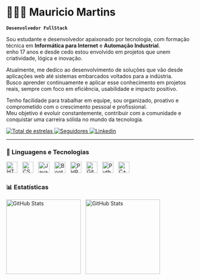 # 🧑🏻‍💻 Mauricio Martins

**`Desenvolvedor FullStack`**

Sou estudante e desenvolvedor apaixonado por tecnologia, com formação técnica em **Informática para Internet** e **Automação Industrial**. <br> enho 17 anos e desde cedo estou envolvido em projetos que unem criatividade, lógica e inovação.

Atualmente, me dedico ao desenvolvimento de soluções que vão desde aplicações web até sistemas embarcados voltados para a indústria. <br> Busco aprender continuamente e aplicar esse conhecimento em projetos reais, sempre com foco em eficiência, usabilidade e impacto positivo.

Tenho facilidade para trabalhar em equipe, sou organizado, proativo e comprometido com o crescimento pessoal e profissional. <br> Meu objetivo é evoluir constantemente, contribuir com a comunidade e conquistar uma carreira sólida no mundo da tecnologia.

<p align="left">
    <a href="https://github.com/mauricio-m-dev?tab=repositories&sort=stargazers">
        <img 
            alt="Total de estrelas" 
            title="Total de estrelas GitHub" 
            src="https://custom-icon-badges.demolab.com/github/stars/mauricio-m-dev?color=55960c&style=for-the-badge&labelColor=488207&logo=star&label=estrelas"
        />
    </a>
    <a href="https://github.com/mauricio-m-dev?tab=followers">
        <img 
            alt="Seguidores" 
            title="Me siga no GitHub" 
            src="https://custom-icon-badges.demolab.com/github/followers/mauricio-m-dev?color=2a2a2a&labelColor=171515&style=for-the-badge&logo=github&label=Seguidores&logoColor=white"
        />
    </a>
    <a href="www.linkedin.com/in/mauricio-martins-167784295">
        <img 
            alt="Linkedin" 
            title="Me siga no Linkedin" 
            src="https://custom-icon-badges.demolab.com/github/followers/mauricio-m-dev?color=236ad3&labelColor=1155ba&style=for-the-badge&logo=person&label=Linkedin&logoColor=white"
        />
    </a>
</p>

---

### 🤖 Linguagens e Tecnologias

<img 
    align="left" 
    alt="HTML"
    title="HTML" 
    width="30px" 
    style="padding-right: 10px;" 
    src="https://cdn.jsdelivr.net/gh/devicons/devicon@latest/icons/html5/html5-original.svg" 
/>
<img 
    align="left" 
    alt="CSS" 
    title="CSS"
    width="30px" 
    style="padding-right: 10px;" 
    src="https://cdn.jsdelivr.net/gh/devicons/devicon@latest/icons/css3/css3-original.svg" 
/>
<img 
    align="left" 
    alt="JavaScript" 
    title="JavaScript"
    width="30px" 
    style="padding-right: 10px;" 
    src="https://cdn.jsdelivr.net/gh/devicons/devicon@latest/icons/javascript/javascript-original.svg" 
/>
<img 
    align="left" 
    alt="Bootstrap"
    title="Bootstrap" 
    width="30px" 
    style="padding-right: 10px;" 
    src="https://cdn.jsdelivr.net/gh/devicons/devicon@latest/icons/bootstrap/bootstrap-original.svg" 
/>
<img 
    align="left" 
    alt="PHP" 
    title="PHP"
    width="30px" 
    style="padding-right: 10px;" 
    src="https://cdn.jsdelivr.net/gh/devicons/devicon@latest/icons/php/php-original.svg" 
/>
<img 
    align="left" 
    alt="Git" 
    title="Git"
    width="30px" 
    style="padding-right: 10px;" 
    src="https://cdn.jsdelivr.net/gh/devicons/devicon@latest/icons/git/git-original.svg" 
/>
<img 
    align="left" 
    alt="Python" 
    title="Python"
    width="30px" 
    style="padding-right: 10px;" 
    src="https://cdn.jsdelivr.net/gh/devicons/devicon@latest/icons/python/python-original.svg" 
/>
<img 
    align="left" 
    alt="C++" 
    title="C++"
    width="30px" 
    style="padding-right: 10px;" 
    src="https://cdn.jsdelivr.net/gh/devicons/devicon@latest/icons/cplusplus/cplusplus-original.svg" 
/>
<br/>
<br/>

### 📊 Estatísticas

<p>
  <img 
    align="left" 
    alt="GitHub Stats" 
    height="200" 
    style="padding-right: 10px;" 
    src="https://github-readme-stats.vercel.app/api?username=mauricio-m-dev&show_icons=true&theme=tokyonight&include_all_commits=true&locale=pt-br" 
  />

<img 
      align="left" 
      alt="GitHub Stats" 
      height="200" 
      src="https://github-readme-stats.vercel.app/api/top-langs/?username=mauricio-m-dev&theme=tokyonight&layout=compact&custom_title=Tecnologias&langs_count=9" 
  />

</p>

